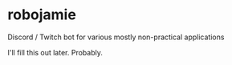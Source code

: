 # robojamie
Discord / Twitch bot for various mostly non-practical applications

I'll fill this out later. Probably.
